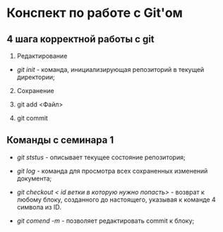 # Конспект по работе с Git'ом

## 4 шага корректной работы с git

1. Редактирование

* *git init* - команда, инициализирующая репозиторий в текущей директории;

2. Сохранение

3. git add <Файл>

4. git commit

## Команды с семинара 1

* *git ststus* - описывает текущее состояние репозитория;

* *git log* - команда для просмотра всех сохраненных изменений документа;

* *git checkout < id ветки в которую нужно попасть>* - возврат к любому блоку, созданного до настоящего, указывая к команде 4 символа из ID.

* *git comend -m* - позволяет редактировать commit к блоку;